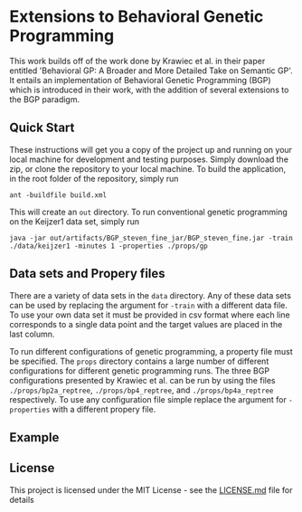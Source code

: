 # Extensions to Behavioral Genetic Programming

This work builds off of the work done by Krawiec et al. in their paper entitled 'Behavioral GP: A Broader and More Detailed Take on Semantic GP'. It entails an implementation of Behavioral Genetic Programming (BGP) which is introduced in their work, with the addition of several extensions to the BGP paradigm.

## Quick Start

These instructions will get you a copy of the project up and running on your local machine for development and testing purposes. Simply download the zip, or clone the repository to your local machine. To build the application, in the root folder of the repository, simply run 

```
ant -buildfile build.xml
```

This will create an ```out``` directory.  To run conventional genetic programming on the Keijzer1 data set, simply run

```
java -jar out/artifacts/BGP_steven_fine_jar/BGP_steven_fine.jar -train ./data/keijzer1 -minutes 1 -properties ./props/gp
```

## Data sets and Propery files

There are a variety of data sets in the ```data``` directory.  Any of these data sets can be used by replacing the argument for ```-train``` with a different data file. To use your own data set it must be provided in csv format where each line corresponds to a single data point and the target values are placed in the last column.

To run different configurations of genetic programming, a property file must be specified. The ```props``` directory contains a large number of different configurations for different genetic programming runs.  The three BGP configurations presented by Krawiec et al. can be run by using the files ```./props/bp2a_reptree```, ```./props/bp4_reptree```, and ```./props/bp4a_reptree``` respectively.  To use any configuration file simple replace the argument for ```-properties``` with a different propery file.

## Example

## License

This project is licensed under the MIT License - see the [LICENSE.md](LICENSE.md) file for details
